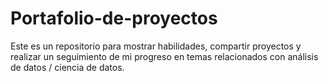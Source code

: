 # Portafolio-de-proyectos
Este es un repositorio para mostrar habilidades, compartir proyectos y realizar un seguimiento de mi progreso en temas relacionados con análisis de datos / ciencia de datos.
